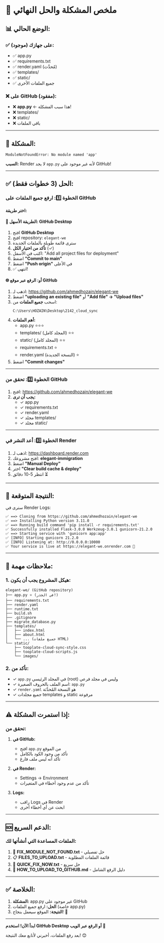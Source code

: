 # 🎯 ملخص المشكلة والحل النهائي

## 📊 الوضع الحالي:

### ✅ على جهازك (موجود):
- ✅ app.py
- ✅ requirements.txt
- ✅ render.yaml (مُحدَّث)
- ✅ templates/
- ✅ static/
- ✅ جميع الملفات الأخرى

### ❌ على GitHub (مفقود):
- ❌ **app.py** ← هذا سبب المشكلة!
- ❌ templates/
- ❌ static/
- ❌ باقي الملفات

---

## 🔴 المشكلة:

```
ModuleNotFoundError: No module named 'app'
```

**السبب:** Render لا يجد `app.py` لأنه غير موجود على GitHub!

---

## ✅ الحل (3 خطوات فقط):

### الخطوة 1️⃣: ارفع جميع الملفات على GitHub

**اختر طريقة:**

#### 🌟 الطريقة الأسهل: GitHub Desktop

1. افتح **GitHub Desktop**
2. افتح repository: `elegant-we`
3. سترى قائمة طويلة بالملفات الجديدة
4. **تأكد من اختيار الكل** (✓)
5. اكتب في الأسفل: "Add all project files for deployment"
6. اضغط **"Commit to main"**
7. اضغط **"Push origin"** في الأعلى
8. ✅ انتهى!

#### 🌐 أو: الرفع عبر موقع GitHub

1. اذهب لـ: https://github.com/ahmedhozain/elegant-we
2. اضغط **"uploading an existing file"** أو **"Add file" → "Upload files"**
3. اسحب **جميع الملفات** من:
   ```
   C:\Users\HOZAIN\Desktop\2142_cloud_sync
   ```
4. **أهم الملفات:**
   - app.py ⭐⭐⭐
   - templates/ (المجلد كامل) ⭐⭐
   - static/ (المجلد كامل) ⭐⭐
   - requirements.txt ⭐
   - render.yaml (النسخة الجديدة) ⭐
5. اضغط **"Commit changes"**

---

### الخطوة 2️⃣: تحقق من GitHub

1. افتح: https://github.com/ahmedhozain/elegant-we
2. **يجب أن ترى:**
   - ✓ app.py
   - ✓ requirements.txt
   - ✓ render.yaml
   - ✓ مجلد templates/
   - ✓ مجلد static/

---

### الخطوة 3️⃣: أعد النشر في Render

1. اذهب لـ: https://dashboard.render.com
2. افتح مشروعك: **elegant-immigration**
3. اضغط **"Manual Deploy"**
4. اختر **"Clear build cache & deploy"**
5. انتظر 5-10 دقائق ⏳

---

## 🎉 النتيجة المتوقعة:

سترى في Render Logs:

```
✅ ==> Cloning from https://github.com/ahmedhozain/elegant-we
✅ ==> Installing Python version 3.11.0
✅ ==> Running build command 'pip install -r requirements.txt'
✅ Successfully installed Flask-3.0.0 Werkzeug-3.0.1 gunicorn-21.2.0
✅ ==> Starting service with 'gunicorn app:app'
✅ [INFO] Starting gunicorn 21.2.0
✅ [INFO] Listening at: http://0.0.0.0:10000
✅ Your service is live at https://elegant-we.onrender.com 🎉
```

---

## 📝 ملاحظات مهمة:

### 1. هيكل المشروع يجب أن يكون:

```
elegant-we/ (GitHub repository)
├── app.py ⭐ (في الجذر!)
├── requirements.txt
├── render.yaml
├── runtime.txt
├── build.sh
├── .gitignore
├── migrate_database.py
├── templates/
│   ├── index.html
│   ├── about.html
│   └── ... (جميع ملفات HTML)
└── static/
    ├── tooplate-cloud-sync-style.css
    ├── tooplate-cloud-scripts.js
    └── images/
```

### 2. تأكد من:
- ✓ `app.py` في المجلد الرئيسي (root) وليس في مجلد فرعي
- ✓ اسم الملف بالحروف الصغيرة: `app.py`
- ✓ `render.yaml` هو النسخة المُحدَّثة
- ✓ جميع مجلدات templates و static مرفوعة

---

## ⚠️ إذا استمرت المشكلة:

### تحقق من:

1. **في GitHub:**
   - افتح `app.py` من الموقع
   - تأكد من وجود الكود بالكامل
   - تأكد أنه ليس ملف فارغ

2. **في Render:**
   - Settings → Environment
   - تأكد من عدم وجود أخطاء في المتغيرات

3. **Logs:**
   - راقب Logs في Render
   - ابحث عن أي أخطاء أخرى

---

## 🆘 الدعم السريع:

### الملفات المساعدة التي أنشأتها لك:

1. 📄 **FIX_MODULE_NOT_FOUND.txt** - حل تفصيلي
2. 📋 **FILES_TO_UPLOAD.txt** - قائمة الملفات المطلوبة
3. 📘 **QUICK_FIX_NOW.txt** - حل سريع
4. 📗 **HOW_TO_UPLOAD_TO_GITHUB.md** - دليل الرفع الشامل

---

## ✅ الخلاصة:

1. **المشكلة:** app.py غير موجود على GitHub
2. **الحل:** ارفع جميع الملفات (خاصة app.py)
3. **النتيجة:** الموقع سيعمل بنجاح! 🚀

---

**ابدأ الآن! استخدم GitHub Desktop أو الرفع عبر الويب** 💪

بعد رفع الملفات، أخبرني لأتابع معك النتيجة! 😊

